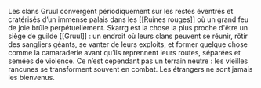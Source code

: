Les clans Gruul convergent périodiquement sur les restes éventrés et cratérisés d’un immense palais dans les [[Ruines rouges]] où un grand feu de joie brûle perpétuellement. Skarrg est la chose la plus proche d'être un siège de guilde [[Gruul]] : un endroit où leurs clans peuvent se réunir, rôtir des sangliers géants, se vanter de leurs exploits, et former quelque chose comme la camaraderie avant qu’ils reprennent leurs routes, séparées et semées de violence. Ce n’est cependant pas un terrain neutre : les vieilles rancunes se transforment souvent en combat. Les étrangers ne sont jamais les bienvenus. 